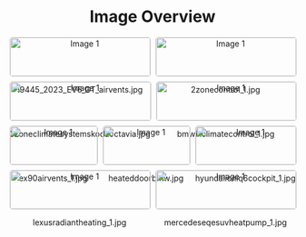 <h1 style ="text-align: center;"> Image Overview </h1>
<div style="display: flex; flex-wrap: wrap; gap: 10px; justify-content: center;">
<div style="flex: 1 1 calc(33.333% - 20px); max-width: 300px; text-align: center;">
<img src="https://media.evkx.net/multimedia/technology/hvac/19445_2023_EV6_GT_airvents_xst.jpg" alt="Image 1" style="width: 100%; border: 1px solid #ddd; border-radius: 5px;">
<p>19445_2023_EV6_GT_airvents.jpg</p>
</div>
<div style="flex: 1 1 calc(33.333% - 20px); max-width: 300px; text-align: center;">
<img src="https://media.evkx.net/multimedia/technology/hvac/2zonecontrol_1_xst.jpg" alt="Image 1" style="width: 100%; border: 1px solid #ddd; border-radius: 5px;">
<p>2zonecontrol_1.jpg</p>
</div>
<div style="flex: 1 1 calc(33.333% - 20px); max-width: 300px; text-align: center;">
<img src="https://media.evkx.net/multimedia/technology/hvac/3zoneclimatesystemskodaoctavia_xst.jpg" alt="Image 1" style="width: 100%; border: 1px solid #ddd; border-radius: 5px;">
<p>3zoneclimatesystemskodaoctavia.jpg</p>
</div>
<div style="flex: 1 1 calc(33.333% - 20px); max-width: 300px; text-align: center;">
<img src="https://media.evkx.net/multimedia/technology/hvac/bmwixclimatecontrol_1_xst.jpg" alt="Image 1" style="width: 100%; border: 1px solid #ddd; border-radius: 5px;">
<p>bmwixclimatecontrol_1.jpg</p>
</div>
<div style="flex: 1 1 calc(33.333% - 20px); max-width: 300px; text-align: center;">
<img src="https://media.evkx.net/multimedia/technology/hvac/ex90airvents_1_xst.jpg" alt="Image 1" style="width: 100%; border: 1px solid #ddd; border-radius: 5px;">
<p>ex90airvents_1.jpg</p>
</div>
<div style="flex: 1 1 calc(33.333% - 20px); max-width: 300px; text-align: center;">
<img src="https://media.evkx.net/multimedia/technology/hvac/heateddoorbmw_xst.jpg" alt="Image 1" style="width: 100%; border: 1px solid #ddd; border-radius: 5px;">
<p>heateddoorbmw.jpg</p>
</div>
<div style="flex: 1 1 calc(33.333% - 20px); max-width: 300px; text-align: center;">
<img src="https://media.evkx.net/multimedia/technology/hvac/hyundaiioniq6cockpit_1_xst.jpg" alt="Image 1" style="width: 100%; border: 1px solid #ddd; border-radius: 5px;">
<p>hyundaiioniq6cockpit_1.jpg</p>
</div>
<div style="flex: 1 1 calc(33.333% - 20px); max-width: 300px; text-align: center;">
<img src="https://media.evkx.net/multimedia/technology/hvac/lexusradiantheating_1_xst.jpg" alt="Image 1" style="width: 100%; border: 1px solid #ddd; border-radius: 5px;">
<p>lexusradiantheating_1.jpg</p>
</div>
<div style="flex: 1 1 calc(33.333% - 20px); max-width: 300px; text-align: center;">
<img src="https://media.evkx.net/multimedia/technology/hvac/mercedeseqesuvheatpump_1_xst.jpg" alt="Image 1" style="width: 100%; border: 1px solid #ddd; border-radius: 5px;">
<p>mercedeseqesuvheatpump_1.jpg</p>
</div>
</div>
